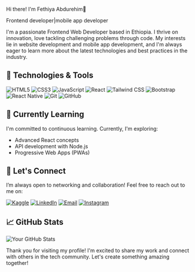 Hi there! I'm Fethiya Abdurehim👋

Frontend developer|mobile app developer

I'm a passionate Frontend Web Developer based in Ethiopia. 
I thrive on innovation, love tackling challenging problems through code. My interests lie in website development and mobile app development,
and I'm always eager to learn more about the latest technologies and best practices in the industry.

## 🔧 Technologies & Tools

![HTML5](https://img.shields.io/badge/HTML5-E34F26?style=flat&logo=html5&logoColor=white) ![CSS3](https://img.shields.io/badge/CSS3-1572B6?style=flat&logo=css3&logoColor=white) ![JavaScript](https://img.shields.io/badge/JavaScript-F7DF1E?style=flat&logo=javascript&logoColor=black) ![React](https://img.shields.io/badge/React-61DAFB?style=flat&logo=react&logoColor=black) ![Tailwind CSS](https://img.shields.io/badge/Tailwind%20CSS-06B6D4?style=flat&logo=tailwind-css&logoColor=white) ![Bootstrap](https://img.shields.io/badge/Bootstrap-7952B3?style=flat&logo=bootstrap&logoColor=white) ![React Native](https://img.shields.io/badge/React%20Native-61DAFB?style=flat&logo=react&logoColor=black) ![Git](https://img.shields.io/badge/Git-F05032?style=flat&logo=git&logoColor=white) ![GitHub](https://img.shields.io/badge/GitHub-181717?style=flat&logo=github&logoColor=white)

## 🌱 Currently Learning

I'm committed to continuous learning. Currently, I'm exploring:

- Advanced React concepts
- API development with Node.js
- Progressive Web Apps (PWAs)

## 🤝 Let's Connect

I’m always open to networking and collaboration! Feel free to reach out to me on:

<a href="https://www.kaggle.com/fethiyaabdurehim"><img src="https://img.shields.io/badge/Kaggle-20B2AA?style=flat-square&logo=kaggle&logoColor=white" alt="Kaggle" /></a>
<a href="https://www.linkedin.com/in/fethiya-abdurehim-3a0248331?utm_source=share&utm_campaign=share_via&utm_content=profile&utm_medium=android_app"><img src="https://img.shields.io/badge/LinkedIn-0077B5?style=flat-square&logo=linkedin&logoColor=white" alt="LinkedIn" /></a>
<a href="https://www.gmail.com/fethiyaabdurehim7@gmail.com"><img src="https://img.shields.io/badge/Email-D14836?style=flat-square&logo=gmail&logoColor=white" alt="Email" /></a>
<a href="https://www.instagram.com/fetuarmygirl?igsh=M3RqMmVqZDZiajhq"><img src="https://img.shields.io/badge/Instagram-E1306C?style=flat-square&logo=instagram&logoColor=white" alt="Instagram" /></a>

## 📈 GitHub Stats

![Your GitHub Stats](https://github-readme-stats.vercel.app/api?username=yourusername&show_icons=true&theme=radical)

Thank you for visiting my profile! I'm excited to share my work and connect with others in the tech community. Let's create something amazing together!
